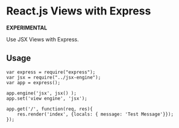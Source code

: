 # React.js Views with Express
**EXPERIMENTAL**

Use JSX Views with Express.

## Usage
```
var express = require("express");
var jsx = require("../jsx-engine");
var app = express();

app.engine('jsx', jsx() );
app.set('view engine', 'jsx');

app.get('/', function(req, res){
	res.render('index', {locals: { message: 'Test Message'}});
});
```
